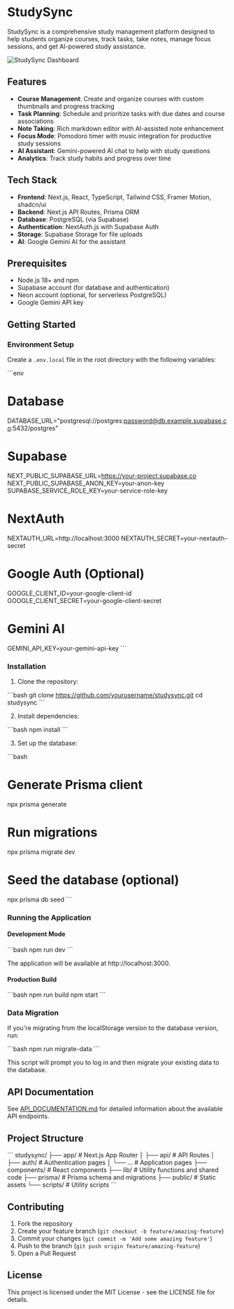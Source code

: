 # StudySync

StudySync is a comprehensive study management platform designed to help students organize courses, track tasks, take notes, manage focus sessions, and get AI-powered study assistance.

![StudySync Dashboard](https://example.com/studysync-dashboard.png)

## Features

- **Course Management**: Create and organize courses with custom thumbnails and progress tracking
- **Task Planning**: Schedule and prioritize tasks with due dates and course associations
- **Note Taking**: Rich markdown editor with AI-assisted note enhancement
- **Focus Mode**: Pomodoro timer with music integration for productive study sessions
- **AI Assistant**: Gemini-powered AI chat to help with study questions
- **Analytics**: Track study habits and progress over time

## Tech Stack

- **Frontend**: Next.js, React, TypeScript, Tailwind CSS, Framer Motion, shadcn/ui
- **Backend**: Next.js API Routes, Prisma ORM
- **Database**: PostgreSQL (via Supabase)
- **Authentication**: NextAuth.js with Supabase Auth
- **Storage**: Supabase Storage for file uploads
- **AI**: Google Gemini AI for the assistant

## Prerequisites

- Node.js 18+ and npm
- Supabase account (for database and authentication)
- Neon account (optional, for serverless PostgreSQL)
- Google Gemini API key

## Getting Started

### Environment Setup

Create a `.env.local` file in the root directory with the following variables:

\`\`\`env
# Database
DATABASE_URL="postgresql://postgres:password@db.example.supabase.co:5432/postgres"

# Supabase
NEXT_PUBLIC_SUPABASE_URL=https://your-project.supabase.co
NEXT_PUBLIC_SUPABASE_ANON_KEY=your-anon-key
SUPABASE_SERVICE_ROLE_KEY=your-service-role-key

# NextAuth
NEXTAUTH_URL=http://localhost:3000
NEXTAUTH_SECRET=your-nextauth-secret

# Google Auth (Optional)
GOOGLE_CLIENT_ID=your-google-client-id
GOOGLE_CLIENT_SECRET=your-google-client-secret

# Gemini AI
GEMINI_API_KEY=your-gemini-api-key
\`\`\`

### Installation

1. Clone the repository:

\`\`\`bash
git clone https://github.com/yourusername/studysync.git
cd studysync
\`\`\`

2. Install dependencies:

\`\`\`bash
npm install
\`\`\`

3. Set up the database:

\`\`\`bash
# Generate Prisma client
npx prisma generate

# Run migrations
npx prisma migrate dev

# Seed the database (optional)
npx prisma db seed
\`\`\`

### Running the Application

#### Development Mode

\`\`\`bash
npm run dev
\`\`\`

The application will be available at http://localhost:3000.

#### Production Build

\`\`\`bash
npm run build
npm start
\`\`\`

### Data Migration

If you're migrating from the localStorage version to the database version, run:

\`\`\`bash
npm run migrate-data
\`\`\`

This script will prompt you to log in and then migrate your existing data to the database.

## API Documentation

See [API_DOCUMENTATION.md](./API_DOCUMENTATION.md) for detailed information about the available API endpoints.

## Project Structure

\`\`\`
studysync/
├── app/                  # Next.js App Router
│   ├── api/              # API Routes
│   ├── auth/             # Authentication pages
│   └── ...               # Application pages
├── components/           # React components
├── lib/                  # Utility functions and shared code
├── prisma/               # Prisma schema and migrations
├── public/               # Static assets
└── scripts/              # Utility scripts
\`\`\`

## Contributing

1. Fork the repository
2. Create your feature branch (`git checkout -b feature/amazing-feature`)
3. Commit your changes (`git commit -m 'Add some amazing feature'`)
4. Push to the branch (`git push origin feature/amazing-feature`)
5. Open a Pull Request

## License

This project is licensed under the MIT License - see the LICENSE file for details.
